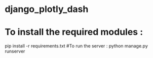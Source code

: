 # django_plotly_dash
# To install the required modules :
pip install -r requirements.txt
#To run the server :
python manage.py runserver

